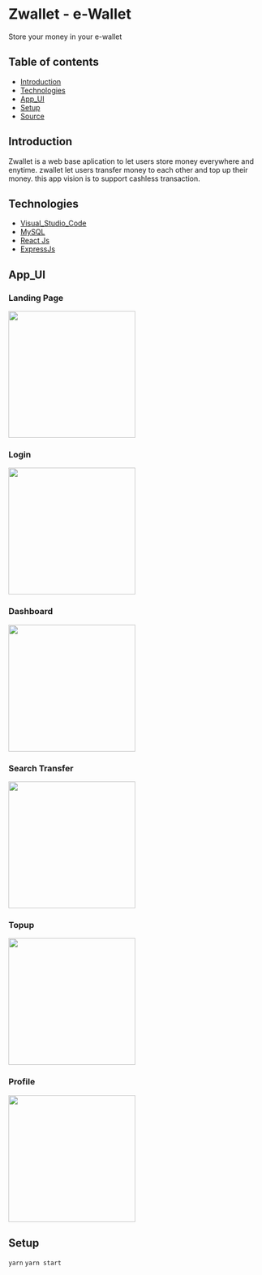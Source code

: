 # Zwallet - e-Wallet

Store your money in your e-wallet

## Table of contents

- [Introduction](##Introduction)
- [Technologies](##Technologies)
- [App_UI](##App_UI)
- [Setup](##Setup)
- [Source](##Source)

## Introduction

Zwallet is a web base aplication to let users store money everywhere and enytime. zwallet let users transfer money to each other and top up their money. this app vision is to support cashless transaction.

## Technologies

- [Visual_Studio_Code](https://code.visualstudio.com/)
- [MySQL](https://www.mysql.com/)
- [React Js](https://reactjs.org/)
- [ExpressJs](https://expressjs.com/)

## App_UI

### Landing Page

<img src="https://i.ibb.co/FBJwcbc/Capture5.png" width="250">

### Login

<img src="https://i.ibb.co/s2L5ywr/Capture4.png" width="250">

### Dashboard

<img src="https://i.ibb.co/Npm8WsZ/Capture.png" width="250">

### Search Transfer

<img src="https://i.ibb.co/TmwrvgJ/Capture3.png" width="250">

### Topup

<img src="https://i.ibb.co/XpXndhc/Capture1.png" width="250">

### Profile

<img src="https://i.ibb.co/7RkBRzw/Capture2.png" width="250">


## Setup

`yarn`
`yarn start`

